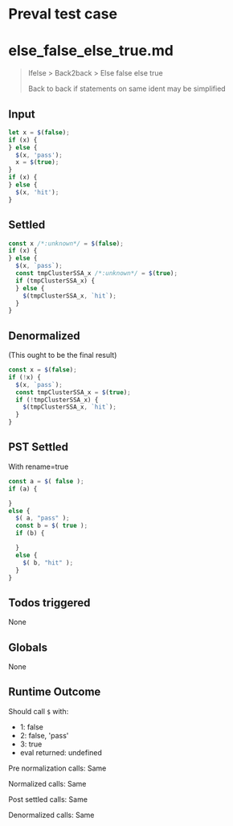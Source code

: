 # Preval test case

# else_false_else_true.md

> Ifelse > Back2back > Else false else true
>
> Back to back if statements on same ident may be simplified

## Input

`````js filename=intro
let x = $(false);
if (x) {
} else {
  $(x, 'pass');
  x = $(true);
}
if (x) {
} else {
  $(x, 'hit');
}
`````


## Settled


`````js filename=intro
const x /*:unknown*/ = $(false);
if (x) {
} else {
  $(x, `pass`);
  const tmpClusterSSA_x /*:unknown*/ = $(true);
  if (tmpClusterSSA_x) {
  } else {
    $(tmpClusterSSA_x, `hit`);
  }
}
`````


## Denormalized
(This ought to be the final result)

`````js filename=intro
const x = $(false);
if (!x) {
  $(x, `pass`);
  const tmpClusterSSA_x = $(true);
  if (!tmpClusterSSA_x) {
    $(tmpClusterSSA_x, `hit`);
  }
}
`````


## PST Settled
With rename=true

`````js filename=intro
const a = $( false );
if (a) {

}
else {
  $( a, "pass" );
  const b = $( true );
  if (b) {

  }
  else {
    $( b, "hit" );
  }
}
`````


## Todos triggered


None


## Globals


None


## Runtime Outcome


Should call `$` with:
 - 1: false
 - 2: false, 'pass'
 - 3: true
 - eval returned: undefined

Pre normalization calls: Same

Normalized calls: Same

Post settled calls: Same

Denormalized calls: Same
